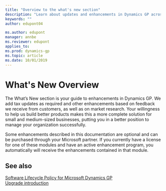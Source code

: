 ```yaml
---
title: "Overview to the what's new section"
description: "Learn about updates and enhancements in Dynamics GP across releases from GP 2015 and forward."
keywords: ""
author: edupont04

ms.author: edupont
manager: annbe
ms.reviewer: edupont
applies_to:
ms.prod: dynamics-gp
ms.topic: article
ms.date: 10/01/2019
---
```


# What's New Overview

The What’s New section is your guide to enhancements in Dynamics GP. We add tax updates as required and other enhancements based on feedback we receive from customers, as well as on market research. Your willingness to help us build better products makes this a more complete solution for small and medium-sized businesses, putting you in a better position to manage your organization successfully.

Some enhancements described in this documentation are optional and can be purchased through your Microsoft partner. If you currently have a license for one of these modules and have an active enhancement program, you automatically will receive the enhancements contained in that module.

## See also

[Software Lifecycle Policy for Microsoft Dynamics GP](../terms/lifecycle.md)  
[Upgrade introduction](../upgrade/introduction.md)  
